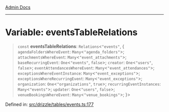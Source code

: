 [Admin Docs](/)

***

# Variable: eventsTableRelations

> `const` **eventsTableRelations**: `Relations`\<`"events"`, \{ `agendaFoldersWhereEvent`: `Many`\<`"agenda_folders"`\>; `attachmentsWhereEvent`: `Many`\<`"event_attachments"`\>; `baseRecurringEvent`: `One`\<`"events"`, `false`\>; `creator`: `One`\<`"users"`, `false`\>; `eventAttendancesWhereEvent`: `Many`\<`"event_attendances"`\>; `exceptionsWhereEventInstance`: `Many`\<`"event_exceptions"`\>; `exceptionsWhereRecurringEvent`: `Many`\<`"event_exceptions"`\>; `organization`: `One`\<`"organizations"`, `true`\>; `recurringEventInstances`: `Many`\<`"events"`\>; `updater`: `One`\<`"users"`, `false`\>; `venueBookingsWhereEvent`: `Many`\<`"venue_bookings"`\>; \}\>

Defined in: [src/drizzle/tables/events.ts:177](https://github.com/gautam-divyanshu/talawa-api/blob/d8a8cac9e6df3a48d2412b7eda7ba90695bb5e35/src/drizzle/tables/events.ts#L177)
